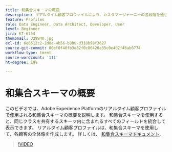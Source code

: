 ```yaml
---
title: 和集合スキーマの概要
description: リアルタイム顧客プロファイルにより、カスタマージャーニーの各段階を通じて、チャネル間のパーソナライズ機能を大幅に実現します。リアルタイム顧客プロファイルに対してバッチデータまたはストリーミングデータを有効にするには、スキーマと対応するデータセットの両方を有効にします。
feature: Profiles
role: Data Engineer, Data Architect, Developer, User
level: Beginner
jira: KT-6754
thumbnail: 329940.jpg
exl-id: 6e6512c2-2d8e-4b56-b8b8-d318b98f3627
source-git-commit: 00ef0f40fb3d82f0c06428a35c0e402f46ab6774
workflow-type: tm+mt
source-wordcount: '111'
ht-degree: 19%

---
```


# 和集合スキーマの概要

このビデオでは、Adobe Experience Platformのリアルタイム顧客プロファイルで使用される和集合スキーマの概要を説明します。 和集合スキーマを使用すると、同じクラスを共有するスキーマ内に含まれるすべてのフィールドを統合して表示できます。 リアルタイム顧客プロファイルは、和集合スキーマを使用して、各顧客の全体像を作成します。 詳しくは、 [和集合スキーマドキュメント](https://experienceleague.adobe.com/docs/experience-platform/profile/union-schemas/union-schema.html).

>[!VIDEO](https://video.tv.adobe.com/v/329940?learn=on)
